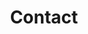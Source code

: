---
# An instance of the Contact widget.
# Documentation: https://sourcethemes.com/academic/docs/page-builder/
active: false
widget: contact
headless: true  # This file represents a page section.

# This file represents a page section.
headless: true

# Order that this section appears on the page.
weight: 130

title: Contact
subtitle:

content:
  # Automatically link email and phone or display as text?
  autolink: true
    
design:
  columns: '2'
---